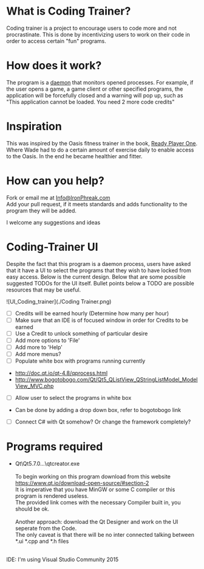 # What is Coding Trainer?

Coding trainer is a project to encourage users to code more and not procrastinate. This is done by incentivizing users to work on their code in order to access certain "fun" programs.

# How does it work?

The program is a [daemon](https://en.wikipedia.org/wiki/Daemon_(computing)) that monitors opened processes. For example, if the user opens a game, a game client or other specified programs, the application will be forcefully closed and a warning will pop up, such as 
<br>"This application cannot be loaded. You need 2 more code credits"

# Inspiration

This was inspired by the Oasis fitness trainer in the book, [Ready Player One](https://en.wikipedia.org/wiki/Ready_Player_One). Where Wade had to do a certain amount of exercise daily to enable access to the Oasis. In the end he became healthier and fitter. 

# How can you help?

Fork or email me at Info@IronPhreak.com
<br>Add your pull request, if it meets standards and adds functionality to the program they will be added.

I welcome any suggestions and ideas


# Coding-Trainer UI

Despite the fact that this program is a daemon process, users have asked that it have a UI to select the programs that they wish to have locked from easy access. Below is the current design. Below that are some possible suggested TODOs for the UI itself. Bullet points below a TODO are possible resources that may be useful.

![UI_Coding_trainer](./Coding Trainer.png)
- [ ] Credits will be earned hourly (Determine how many per hour)
- [ ] Make sure that an IDE is of focused window in order for Credits to be earned
- [ ] Use a Credit to unlock something of particular desire
- [ ] Add more options to 'File'
- [ ] Add more to 'Help'
- [ ] Add more menus?
- [ ] Populate white box with programs running currently
- http://doc.qt.io/qt-4.8/qprocess.html
- http://www.bogotobogo.com/Qt/Qt5_QListView_QStringListModel_ModelView_MVC.php
- [ ] Allow user to select the programs in white box
- Can be done by adding a drop down box, refer to bogotobogo link
- [ ] Connect C# with Qt somehow? Or change the framework completely?

# Programs required
- Qt\Qt5.7.0\...\qtcreator.exe
<br><br>To begin working on this program download from this website
<br>https://www.qt.io/download-open-source/#section-2
<br>It is imperative that you have MinGW or some C compiler or this program is rendered useless. 
<br>The provided link comes with the necessary Compiler built in, you should be ok.
<br><br>Another approach: download the Qt Designer and work on the UI seperate from the Code.
<br>The only caveat is that there will be no inter connected talking between *.ui *.cpp and *.h files

<br> IDE: I'm using Visual Studio Community 2015

